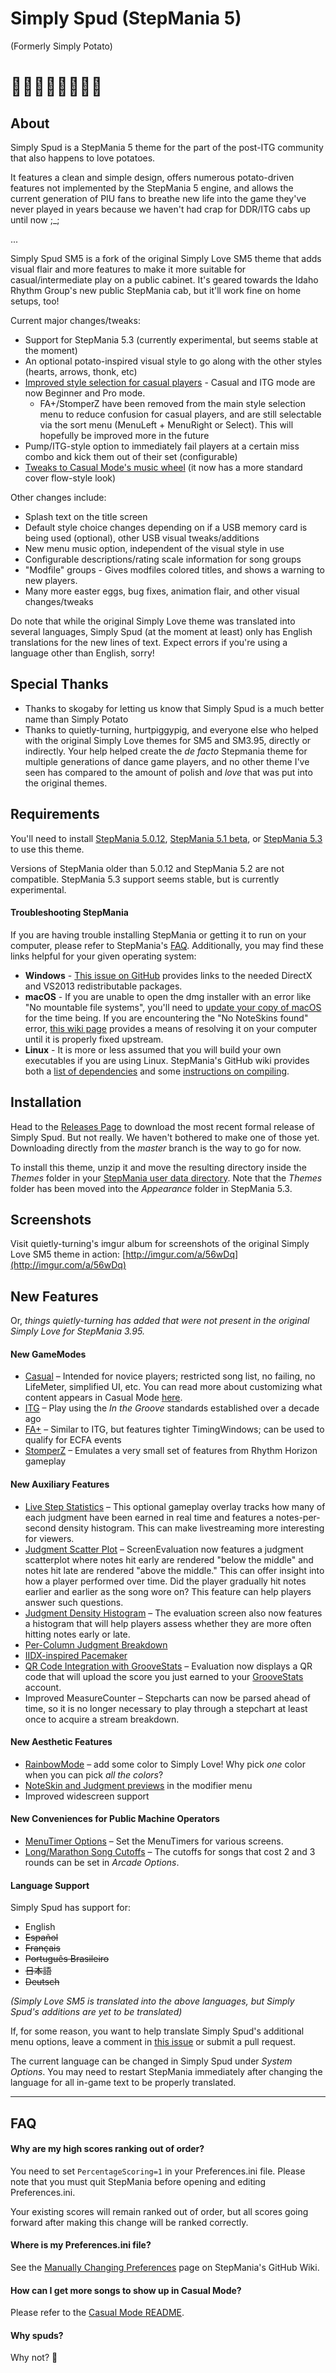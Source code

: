 # Simply Spud (StepMania 5)

(Formerly Simply Potato)

🥔🥔🥔🥔🥔🥔🥔🥔
======================

## About

Simply Spud is a StepMania 5 theme for the part of the post-ITG community that also happens to love potatoes.

It features a clean and simple design, offers numerous potato-driven features not implemented by the StepMania 5 engine, and allows the current generation of PIU fans to breathe new life into the game they've never played in years because we haven't had crap for DDR/ITG cabs up until now ;_;

...

Simply Spud SM5 is a fork of the original Simply Love SM5 theme that adds visual flair and more features to make it more suitable for casual/intermediate play on a public cabinet. It's geared towards the Idaho Rhythm Group's new public StepMania cab, but it'll work fine on home setups, too!

Current major changes/tweaks:
  * Support for StepMania 5.3 (currently experimental, but seems stable at the moment)
  * An optional potato-inspired visual style to go along with the other styles (hearts, arrows, thonk, etc)
  * [Improved style selection for casual players](https://i.imgur.com/9VP89ps.png) - Casual and ITG mode are now Beginner and Pro mode.
     * FA+/StomperZ have been removed from the main style selection menu to reduce confusion for casual players, and are still selectable via the sort menu (MenuLeft + MenuRight or Select). This will hopefully be improved more in the future
  * Pump/ITG-style option to immediately fail players at a certain miss combo and kick them out of their set (configurable)
  * [Tweaks to Casual Mode's music wheel](https://i.imgur.com/ttb5uz6.png) (it now has a more standard cover flow-style look)


Other changes include:
  * Splash text on the title screen
  * Default style choice changes depending on if a USB memory card is being used (optional), other USB visual tweaks/additions
  * New menu music option, independent of the visual style in use
  * Configurable descriptions/rating scale information for song groups
  * "Modfile" groups - Gives modfiles colored titles, and shows a warning to new players.
  * Many more easter eggs, bug fixes, animation flair, and other visual changes/tweaks
  
Do note that while the original Simply Love theme was translated into several languages, Simply Spud (at the moment at least) only has English translations for the new lines of text. Expect errors if you're using a language other than English, sorry!


## Special Thanks
  * Thanks to skogaby for letting us know that Simply Spud is a much better name than Simply Potato
  * Thanks to quietly-turning, hurtpiggypig, and everyone else who helped with the original Simply Love themes for SM5 and SM3.95, directly or indirectly. Your help helped create the *de facto* Stepmania theme for multiple generations of dance game players, and no other theme I've seen has compared to the amount of polish and *love* that was put into the original themes.


## Requirements

You'll need to install [StepMania 5.0.12](https://github.com/stepmania/stepmania/releases/tag/v5.0.12), [StepMania 5.1 beta](https://github.com/stepmania/stepmania/releases/tag/v5.1.0-b2), or [StepMania 5.3](https://projectmoon.dance/index.php?id=2) to use this theme.

Versions of StepMania older than 5.0.12 and StepMania 5.2 are not compatible. StepMania 5.3 support seems stable, but is currently experimental.

#### Troubleshooting StepMania

If you are having trouble installing StepMania or getting it to run on your computer, please refer to StepMania's [FAQ](http://www.stepmania.com/faq/).  Additionally, you may find these links helpful for your given operating system:

  * **Windows** -  [This issue on GitHub](https://github.com/stepmania/stepmania-site/issues/64) provides links to the needed DirectX and VS2013 redistributable packages.
  * **macOS** - If you are unable to open the dmg installer with an error like "No mountable file systems", you'll need to [update your copy of macOS](https://github.com/stepmania/stepmania/issues/1726) for the time being. If you are encountering the "No NoteSkins found" error, [this wiki page](https://github.com/stepmania/stepmania/wiki/Installing-on-macOS) provides a means of resolving it on your computer until it is properly fixed upstream.
  * **Linux** - It is more or less assumed that you will build your own executables if you are using Linux.  StepMania's GitHub wiki provides both a [list of dependencies](https://github.com/stepmania/stepmania/wiki/Linux-Dependencies) and some [instructions on compiling](https://github.com/stepmania/stepmania/wiki/Compiling-StepMania).


## Installation

Head to the [Releases Page](https://github.com/48productions/Simply-Potato-SM5/releases) to download the most recent formal release of Simply Spud. But not really. We haven't bothered to make one of those yet. Downloading directly from the *master* branch is the way to go for now.

To install this theme, unzip it and move the resulting directory inside the *Themes* folder in your [StepMania user data directory](https://github.com/stepmania/stepmania/wiki/User-Data-Locations). Note that the *Themes* folder has been moved into the *Appearance* folder in StepMania 5.3.

## Screenshots

Visit quietly-turning's imgur album for screenshots of the original Simply Love SM5 theme in action: [http://imgur.com/a/56wDq](http://imgur.com/a/56wDq)

## New Features

Or, *things quietly-turning has added that were not present in the original Simply Love for StepMania 3.95.*

#### New GameModes

* [Casual](http://imgur.com/zLLhDWQh.png) – Intended for novice players; restricted song list, no failing, no LifeMeter, simplified UI, etc.  You can read more about customizing what content appears in Casual Mode [here](./Other/CasualMode-README.md).
* [ITG](http://imgur.com/HS03hhJh.png) – Play using the *In the Groove* standards established over a decade ago
* [FA+](http://imgur.com/teZtlbih.png) – Similar to ITG, but features tighter TimingWindows; can be used to qualify for ECFA events
* [StomperZ](http://imgur.com/dOKTpVbh.png) – Emulates a very small set of features from Rhythm Horizon gameplay

#### New Auxiliary Features

  * [Live Step Statistics](https://imgur.com/w4ddgSK.png) – This optional gameplay overlay tracks how many of each judgment have been earned in real time and features a notes-per-second density histogram.  This can make livestreaming more interesting for viewers.
  * [Judgment Scatter Plot](https://imgur.com/JK5Li2w.png) – ScreenEvaluation now features a judgment scatterplot where notes hit early are rendered "below the middle" and notes hit late are rendered "above the middle." This can offer insight into how a player performed over time. Did the player gradually hit notes earlier and earlier as the song wore on? This feature can help players answer such questions.
  * [Judgment Density Histogram](https://imgur.com/FAuieAf.png) – The evaluation screen also now features a histogram that will help players assess whether they are more often hitting notes early or late.
  * [Per-Column Judgment Breakdown](https://imgur.com/ErcvncM.png)
  * [IIDX-inspired Pacemaker](http://imgur.com/NwN8Fnbh.png)
  * [QR Code Integration with GrooveStats](https://imgur.com/olgg4hS.png) – Evaluation now displays a QR code that will upload the score you just earned to your [GrooveStats](http://groovestats.com/) account.
  * Improved MeasureCounter – Stepcharts can now be parsed ahead of time, so it is no longer necessary to play through a stepchart at least once to acquire a stream breakdown.

#### New Aesthetic Features
 * [RainbowMode](http://i.imgur.com/aKsvrcch.png) – add some color to Simply Love! Why pick *one* color when you can pick *all the colors*?
 * [NoteSkin and Judgment previews](https://imgur.com/QUSqxr8.png) in the modifier menu
 * Improved widescreen support

#### New Conveniences for Public Machine Operators
  * [MenuTimer Options](http://imgur.com/DPffsdQh.png) – Set the MenuTimers for various screens.
  * [Long/Marathon Song Cutoffs](http://i.imgur.com/fzNJDVDh.png) – The cutoffs for songs that cost 2 and 3 rounds can be set in *Arcade Options*.

#### Language Support

Simply Spud has support for:

  * English
  * ~~Español~~
  * ~~Français~~
  * ~~Português Brasileiro~~
  * ~~日本語~~
  * ~~Deutsch~~

*(Simply Love SM5 is translated into the above languages, but Simply Spud's additions are yet to be translated)*

If, for some reason, you want to help translate Simply Spud's additional menu options, leave a comment in [this issue](https://github.com/48productions/Simply-Potato-SM5/issues/3) or submit a pull request.

The current language can be changed in Simply Spud under *System Options*.  You may need to restart StepMania immediately after changing the language for all in-game text to be properly translated.


---

## FAQ

#### Why are my high scores ranking out of order?
You need to set `PercentageScoring=1` in your Preferences.ini file.  Please note that you must quit StepMania before opening and editing Preferences.ini.

Your existing scores will remain ranked out of order, but all scores going forward after making this change will be ranked correctly.

#### Where is my Preferences.ini file?
See the [Manually Changing Preferences](https://github.com/stepmania/stepmania/wiki/Manually-Changing-Preferences) page on StepMania's GitHub Wiki.

#### How can I get more songs to show up in Casual Mode?
Please refer to the [Casual Mode README](./Other/CasualMode-README.md).

#### Why spuds?
Why not? 🥔


